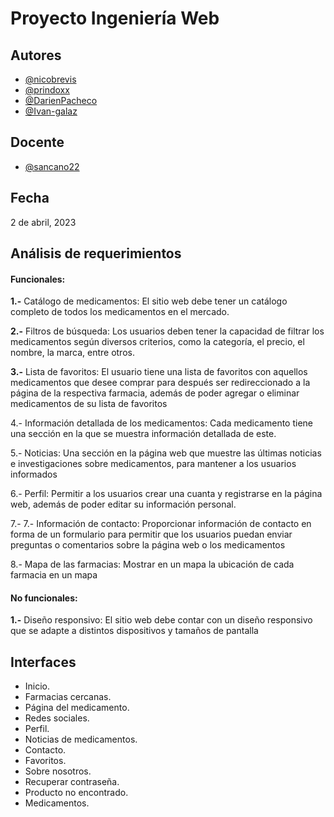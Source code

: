 # Proyecto Ingeniería Web

## Autores

- [@nicobrevis](https://www.github.com/nicobrevis)
- [@prindoxx](https://www.github.com/prindoxx)
- [@DarienPacheco](https://www.github.com/DarienPacheco)
- [@Ivan-galaz](https://www.github.com/Ivan-galaz)




## Docente


- [@sancano22](https://github.com/sancano22)

## Fecha

2 de abril, 2023


## Análisis de requerimientos



#### Funcionales:



**1.-** Catálogo de medicamentos: El sitio web debe tener un catálogo completo de todos los medicamentos en el mercado.


**2.-** Filtros de búsqueda: Los usuarios deben tener la capacidad de filtrar los medicamentos según diversos criterios, como la categoría, el precio, el nombre, la marca, entre otros.

**3.-** Lista de favoritos: El usuario tiene una lista de favoritos con aquellos medicamentos que desee comprar para después ser redireccionado a la página de la respectiva farmacia, además de poder agregar o eliminar medicamentos de su lista de favoritos

4.- Información detallada de los medicamentos: Cada medicamento tiene una sección en la que se muestra información detallada de este.

5.- Noticias: Una sección en la página web que muestre las últimas noticias e investigaciones sobre medicamentos, para mantener a los usuarios informados

6.- Perfil: Permitir a los usuarios crear una cuanta y registrarse en la página web, además de poder editar su información personal.

7.- 
7.- Información de contacto: Proporcionar información de contacto en forma de un formulario para permitir que los usuarios puedan enviar preguntas o comentarios sobre la página web o los medicamentos

8.- Mapa de las farmacias: Mostrar en un mapa la ubicación de cada farmacia en un mapa



#### No funcionales:



**1.-** Diseño responsivo: El sitio web debe contar con un diseño responsivo que se adapte a distintos dispositivos y tamaños de pantalla




## Interfaces

- Inicio.
- Farmacias cercanas.
- Página del medicamento.
- Redes sociales.
- Perfil.
- Noticias de medicamentos.
- Contacto.
- Favoritos.
- Sobre nosotros.
- Recuperar contraseña.
- Producto no encontrado.
- Medicamentos.

